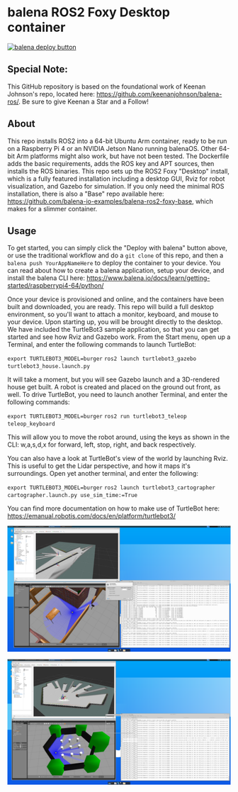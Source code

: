 # balena ROS2 Foxy Desktop container

[![balena deploy button](https://www.balena.io/deploy.png)](https://dashboard.balena-cloud.com/deploy?repoUrl=https://github.com/balena-io-examples/balena-ros2-foxy-desktop/)

## Special Note:
This GitHub repository is based on the foundational work of Keenan Johnson's repo, located here: https://github.com/keenanjohnson/balena-ros/. Be sure to give Keenan a Star and a Follow!


## About
This repo installs ROS2 into a 64-bit Ubuntu Arm container, ready to be run on a Raspberry Pi 4 or an NVIDIA Jetson Nano running balenaOS.  Other 64-bit Arm platforms might also work, but have not been tested.  The Dockerfile adds the basic requirements, adds the ROS key and APT sources, then installs the ROS binaries.  This repo sets up the ROS2 Foxy "Desktop" install, which is a fully featured installation including a desktop GUI, Rviz for robot visualization, and Gazebo for simulation.  If you only need the minimal ROS installation, there is also a "Base" repo available here: https://github.com/balena-io-examples/balena-ros2-foxy-base, which makes for a slimmer container.

## Usage
To get started, you can simply click the "Deploy with balena" button above, or use the traditional workflow and do a `git clone` of this repo, and then a `balena push YourAppNameHere` to deploy the container to your device.  You can read about how to create a balena application, setup your device, and install the balena CLI here:  https://www.balena.io/docs/learn/getting-started/raspberrypi4-64/python/

Once your device is provisioned and online, and the containers have been built and downloaded, you are ready.  This repo will build a full desktop environment, so you'll want to attach a monitor, keyboard, and mouse to your device.  Upon starting up, you will be brought directly to the desktop.  We have included the TurtleBot3 sample application, so that you can get started and see how Rviz and Gazebo work.  From the Start menu, open up a Terminal, and enter the following commands to launch TurtleBot:

`export TURTLEBOT3_MODEL=burger`
`ros2 launch turtlebot3_gazebo turtlebot3_house.launch.py`

It will take a moment, but you will see Gazebo launch and a 3D-rendered house get built.  A robot is created and placed on the ground out front, as well.  To drive TurtleBot, you need to launch another Terminal, and enter the following commands:

`export TURTLEBOT3_MODEL=burger`
`ros2 run turtlebot3_teleop teleop_keyboard`

This will allow you to move the robot around, using the keys as shown in the CLI: w,a,s,d,x for forward, left, stop, right, and back respectively.

You can also have a look at TurtleBot's view of the world by launching Rviz.  This is useful to get the Lidar perspective, and how it maps it's surroundings.  Open yet another terminal, and enter the following:

`export TURTLEBOT3_MODEL=burger`
`ros2 launch turtlebot3_cartographer cartographer.launch.py use_sim_time:=True`

You can find more documentation on how to make use of TurtleBot here:  https://emanual.robotis.com/docs/en/platform/turtlebot3/



![Alt text](/img/screenshot1.png?raw=true)

![Alt text](/img/screenshot2.png?raw=true)
